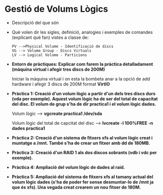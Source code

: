 # Gestió de Volums Lògics



* Descripció del que són
* Què volen dir les sigles, definició, analogies i exemples de comandes (explicant què fan) vistes a classe de:
    ```
    PV -->Physical Volume - Identificació de discs
    VG --> Volume Group - Discs Virtuals
    LV --> Logical Volume - Particions 
    ```    
* **Entorn de pràctiques: Explicar com farem la pràctica detalladament (màquina virtual i afegir tres discs de 200M)**

    Iniciar la màquina virtual i on esta la bombeta        anar a la opció de add hardware i afegir 3 discs de     200M format **VirtIO**

* **Pràctica 1: Creació d'un volum lògic a partir d'un dels tres discs durs (vda per exemple). Aquest volum lògic ha de ser del total de capacitat del disc. El volum de grup s'ha de dir practica1 i el volum lògic dades.**

    Volum lògic --> **vgcreate practica1 /dev/sda** 

    Volum lògic del total de capcitat del disc --> **lvcreate -l 100%FREE -n dades practica1** 

* **Pràctica 2: Creació d'un sistema de fitxers xfs al volum lògic creat i muntatge a /mnt. També s'ha de crear un fitxer amb dd de 180MB.**

* **Pràctica 3: Creació d'un RAID 1 als dos discos sobrants (vdb i vdc per exemple).**

* **Pràctica 4: Ampliació del volum lògic de dades al raid.**

* **Pràctica 5: Ampliació del sistema de fitxers xfs al tamany actual del volum lògic dades (s'ha de poder fer sense desmuntar-lo de /mnt ja que és xfs). Una vegada creat crearem un nou fitxer de 180M.**









